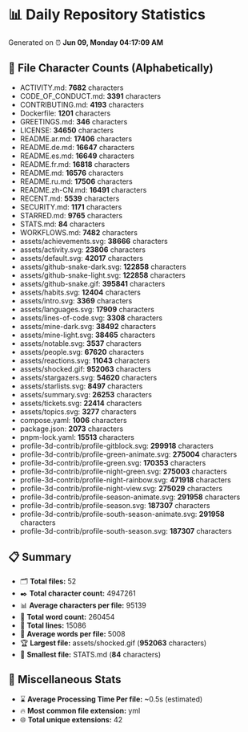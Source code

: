 # 📊 Daily Repository Statistics
Generated on ⏰ **Jun 09, Monday 04:17:09 AM**

## 📂 File Character Counts (Alphabetically)
- ACTIVITY.md: **7682** characters
- CODE_OF_CONDUCT.md: **3391** characters
- CONTRIBUTING.md: **4193** characters
- Dockerfile: **1201** characters
- GREETINGS.md: **346** characters
- LICENSE: **34650** characters
- README.ar.md: **17406** characters
- README.de.md: **16647** characters
- README.es.md: **16649** characters
- README.fr.md: **16818** characters
- README.md: **16576** characters
- README.ru.md: **17506** characters
- README.zh-CN.md: **16491** characters
- RECENT.md: **5539** characters
- SECURITY.md: **1171** characters
- STARRED.md: **9765** characters
- STATS.md: **84** characters
- WORKFLOWS.md: **7482** characters
- assets/achievements.svg: **38666** characters
- assets/activity.svg: **23806** characters
- assets/default.svg: **42017** characters
- assets/github-snake-dark.svg: **122858** characters
- assets/github-snake-light.svg: **122858** characters
- assets/github-snake.gif: **395841** characters
- assets/habits.svg: **12404** characters
- assets/intro.svg: **3369** characters
- assets/languages.svg: **17909** characters
- assets/lines-of-code.svg: **3308** characters
- assets/mine-dark.svg: **38492** characters
- assets/mine-light.svg: **38465** characters
- assets/notable.svg: **3537** characters
- assets/people.svg: **67620** characters
- assets/reactions.svg: **11043** characters
- assets/shocked.gif: **952063** characters
- assets/stargazers.svg: **54620** characters
- assets/starlists.svg: **8497** characters
- assets/summary.svg: **26253** characters
- assets/tickets.svg: **22414** characters
- assets/topics.svg: **3277** characters
- compose.yaml: **1006** characters
- package.json: **2073** characters
- pnpm-lock.yaml: **15513** characters
- profile-3d-contrib/profile-gitblock.svg: **299918** characters
- profile-3d-contrib/profile-green-animate.svg: **275004** characters
- profile-3d-contrib/profile-green.svg: **170353** characters
- profile-3d-contrib/profile-night-green.svg: **275003** characters
- profile-3d-contrib/profile-night-rainbow.svg: **471918** characters
- profile-3d-contrib/profile-night-view.svg: **275029** characters
- profile-3d-contrib/profile-season-animate.svg: **291958** characters
- profile-3d-contrib/profile-season.svg: **187307** characters
- profile-3d-contrib/profile-south-season-animate.svg: **291958** characters
- profile-3d-contrib/profile-south-season.svg: **187307** characters

## 📋 Summary
- 🗂️ **Total files:** 52
- ✒️ **Total character count:** 4947261
- 📊 **Average characters per file:** 95139
- 📝 **Total word count:** 260454
- 🧾 **Total lines:** 15086
- 📐 **Average words per file:** 5008
- 🏆 **Largest file:** assets/shocked.gif (**952063** characters)
- 🥉 **Smallest file:** STATS.md (**84** characters)

## 🌟 Miscellaneous Stats
- ⌛ **Average Processing Time Per file:** ~0.5s (estimated)
- 🔥 **Most common file extension:** yml
- 🌐 **Total unique extensions:** 42
